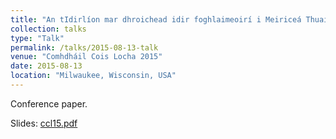 ```yaml
---
title: "An tIdirlíon mar dhroichead idir foghlaimeoirí i Meiriceá Thuaidh agus an Ghaeltacht"
collection: talks
type: "Talk"
permalink: /talks/2015-08-13-talk
venue: "Comhdháil Cois Locha 2015"
date: 2015-08-13
location: "Milwaukee, Wisconsin, USA"
---
```


Conference paper.

Slides: [ccl15.pdf](/files/ccl15.pdf)
